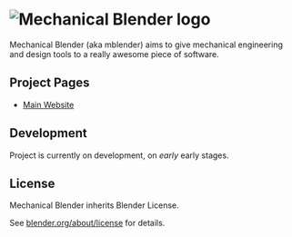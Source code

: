 <!--
Keep this document short & concise,
linking to external resources instead of including content in-line.
See 'release/text/readme.html' for the end user read-me.
-->

![Mechanical Blender logo](https://www.mechanicablender.org.org/mechanical_blender.svg)
=======

Mechanical Blender (aka mblender) aims to give mechanical engineering and design tools 
to a really awesome piece of software.

Project Pages
-------------

- [Main Website](https://www.mechanicablender.org.org)

Development
-----------

Project is currently on development, on *early* early stages. 


License
-------

Mechanical Blender inherits Blender License.

See [blender.org/about/license](https://www.blender.org/about/license) for details.

